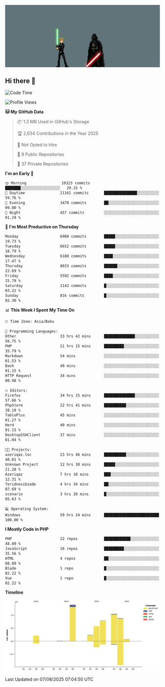 <!--WALLPAPER-->
<p align='center'>
  <img src='assets/wallpapers/18.gif' alt='Banner'>
</p>
<!--/WALLPAPER-->

## Hi there 👋

<!--START_SECTION:waka-->
![Code Time](http://img.shields.io/badge/Code%20Time-71%20hrs%2016%20mins-blue)

![Profile Views](http://img.shields.io/badge/Profile%20Views-0-blue)

**🐱 My GitHub Data** 

> 📦 1.3 MB Used in GitHub's Storage 
 > 
> 🏆 2,634 Contributions in the Year 2025
 > 
> 🚫 Not Opted to Hire
 > 
> 📜 9 Public Repositories 
 > 
> 🔑 37 Private Repositories 
 > 
**I'm an Early 🐤** 

```text
🌞 Morning                10323 commits       ███████░░░░░░░░░░░░░░░░░░   29.15 % 
🌆 Daytime                21161 commits       ███████████████░░░░░░░░░░   59.76 % 
🌃 Evening                3470 commits        ██░░░░░░░░░░░░░░░░░░░░░░░   09.80 % 
🌙 Night                  457 commits         ░░░░░░░░░░░░░░░░░░░░░░░░░   01.29 % 
```
📅 **I'm Most Productive on Thursday** 

```text
Monday                   6988 commits        █████░░░░░░░░░░░░░░░░░░░░   19.73 % 
Tuesday                  6652 commits        █████░░░░░░░░░░░░░░░░░░░░   18.79 % 
Wednesday                6188 commits        ████░░░░░░░░░░░░░░░░░░░░░   17.47 % 
Thursday                 8033 commits        ██████░░░░░░░░░░░░░░░░░░░   22.69 % 
Friday                   5592 commits        ████░░░░░░░░░░░░░░░░░░░░░   15.79 % 
Saturday                 1142 commits        █░░░░░░░░░░░░░░░░░░░░░░░░   03.22 % 
Sunday                   816 commits         █░░░░░░░░░░░░░░░░░░░░░░░░   02.30 % 
```


📊 **This Week I Spent My Time On** 

```text
🕑︎ Time Zone: Asia/Baku

💬 Programming Languages: 
Other                    33 hrs 42 mins      ██████████████░░░░░░░░░░░   56.75 % 
PHP                      21 hrs 15 mins      █████████░░░░░░░░░░░░░░░░   35.79 % 
Markdown                 54 mins             ░░░░░░░░░░░░░░░░░░░░░░░░░   01.53 % 
Bash                     40 mins             ░░░░░░░░░░░░░░░░░░░░░░░░░   01.15 % 
HTTP Request             34 mins             ░░░░░░░░░░░░░░░░░░░░░░░░░   00.98 % 

🔥 Editors: 
Firefox                  34 hrs 15 mins      ██████████████░░░░░░░░░░░   57.66 % 
PhpStorm                 22 hrs 41 mins      ██████████░░░░░░░░░░░░░░░   38.19 % 
TablePlus                45 mins             ░░░░░░░░░░░░░░░░░░░░░░░░░   01.27 % 
Herd                     40 mins             ░░░░░░░░░░░░░░░░░░░░░░░░░   01.15 % 
DesktopSSHClient         37 mins             ░░░░░░░░░░░░░░░░░░░░░░░░░   01.04 % 

🐱‍💻 Projects: 
azeriqaz.loc             23 hrs 46 mins      ██████████░░░░░░░░░░░░░░░   40.01 % 
Unknown Project          12 hrs 38 mins      █████░░░░░░░░░░░░░░░░░░░░   21.28 % 
Azeriqaz                 7 hrs 18 mins       ███░░░░░░░░░░░░░░░░░░░░░░   12.31 % 
feridnesibzade           4 hrs 34 mins       ██░░░░░░░░░░░░░░░░░░░░░░░   07.69 % 
scenario                 3 hrs 20 mins       █░░░░░░░░░░░░░░░░░░░░░░░░   05.63 % 

💻 Operating System: 
Windows                  59 hrs 24 mins      █████████████████████████   100.00 % 
```

**I Mostly Code in PHP** 

```text
PHP                      22 repos            ████████████░░░░░░░░░░░░░   48.89 % 
JavaScript               16 repos            █████████░░░░░░░░░░░░░░░░   35.56 % 
HTML                     4 repos             ██░░░░░░░░░░░░░░░░░░░░░░░   08.89 % 
Blade                    1 repo              █░░░░░░░░░░░░░░░░░░░░░░░░   02.22 % 
Vue                      1 repo              █░░░░░░░░░░░░░░░░░░░░░░░░   02.22 % 
```



**Timeline**

![Lines of Code chart](https://raw.githubusercontent.com/feridnesibzade/feridnesibzade/main/assets/bar_graph.png)


 Last Updated on 07/08/2025 07:04:50 UTC
<!--END_SECTION:waka-->
